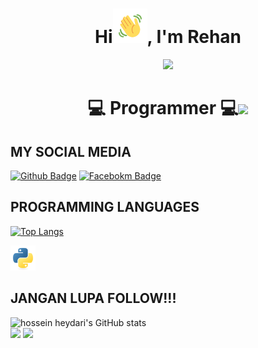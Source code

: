 <h1 align="center">Hi<img src="https://github.com/R3HAN6/R3HAN6/blob/main/Wave.gif" height="55px" width="55px">, I'm Rehan</h1>
<!-- Code by R3HAN6 - https://github.com/R3HAN6/R3HAN6 -->
<p align="center">
<!--   <a href="https://github.com/R3HAN6/readme-typing-svg"> -->
    <img src="https://readme-typing-svg.herokuapp.com?font=Koulen&size=25&duration=8000&color=E22F44&center=true&vCenter=true&multiline=true&width=600&lines=SELAMAT+DATANG+JANGAN+LUPA+FOLLOW...&center=true"></a>
<h1 align="center">💻 Programmer 💻<img src="https://user-images.githubusercontent.com/131398263/233487003-8d40235b-fa97-4c7e-b36a-d1679c8416e7.png")</h1>
    
## MY SOCIAL MEDIA
[![Github Badge](https://img.shields.io/badge/-GITHUB-white?style=flat&logo=Github&logoColor=black&link=https://github.com/R3HAN6/)](https://github.com/R3HAN6) 
[![Facebokm Badge](https://img.shields.io/badge/-AUTHOR-white?style=flat&logo=Facebook&.logoColor=green&link=https://www.facebook.com/Mr.Rehan404/)](https://www.facebook.com/Mr.Rehan404)

## PROGRAMMING LANGUAGES
[![Top Langs](https://github-readme-stats.vercel.app/api/top-langs/?username=R3HAN6&layout=compact)](https://github.com/R3HAN6/github-readme-stats)
<p align="left"> <a href="https://www.python.org" target="_blank" rel="noreferrer"> <img src="https://raw.githubusercontent.com/devicons/devicon/master/icons/python/python-original.svg" alt="python" width="40" height="40"/> </a> </p>

## JANGAN LUPA FOLLOW!!!
<img src="https://github-readme-stats.vercel.app/api?username=R3HAN6&show_icons=true&include_all_commits=true&theme=monokai" alt="hossein heydari's GitHub stats" /><br />
        <img src="https://github-readme-streak-stats.herokuapp.com/?user=R3HAN6&theme=monokai"/>
        <img src="https://github-readme-stats.vercel.app/api/top-langs/?username=R3HAN6&layout=compact&theme=monokai&langs_count=15"/><br />
